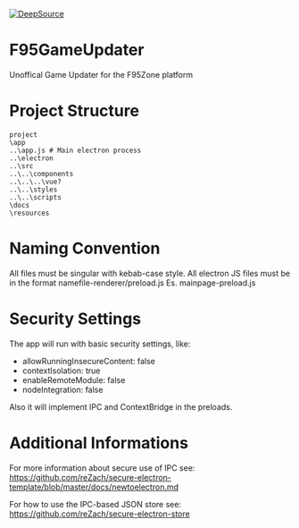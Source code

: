 [![DeepSource](https://deepsource.io/gh/MillenniumEarl/F95GameUpdater.svg/?label=active+issues&show_trend=true)](https://deepsource.io/gh/MillenniumEarl/F95GameUpdater/?ref=repository-badge)
# F95GameUpdater
Unoffical Game Updater for the F95Zone platform

# Project Structure

```
project
\app
..\app.js # Main electron process
..\electron
..\src
..\..\components
..\..\..\vue?
..\..\styles
..\..\scripts
\docs
\resources
```

# Naming Convention
All files must be singular with kebab-case style. All electron JS files must be in the format namefile-renderer/preload.js Es. mainpage-preload.js

# Security Settings
The app will run with basic security settings, like:
 + allowRunningInsecureContent: false
 + contextIsolation: true
 + enableRemoteModule: false
 + nodeIntegration: false

Also it will implement IPC and ContextBridge in the preloads.

# Additional Informations
For more information about secure use of IPC see:
https://github.com/reZach/secure-electron-template/blob/master/docs/newtoelectron.md

For how to use the IPC-based JSON store see:
https://github.com/reZach/secure-electron-store
